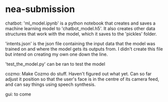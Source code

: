 # nea-submission

chatbot:
'ml_model.ipynb' is a python notebook that creates and saves a machine learning model to 'chatbot_model.h5'.
It also creates other data structures that work with the model, which it saves to the 'pickles' folder.

'intents.json' is the json file containing the input data that the model was trained on and where the model gets its outputs from.
I didn't create this file but intend on creating my own one down the line.

'test_the_model.py' can be ran to test the model

cozmo:
Make Cozmo do stuff. Haven't figured out what yet. Can so far adjust it position so that the user's face is in the centre of its camera feed, and can say things using speech synthesis.

gui:
to come
